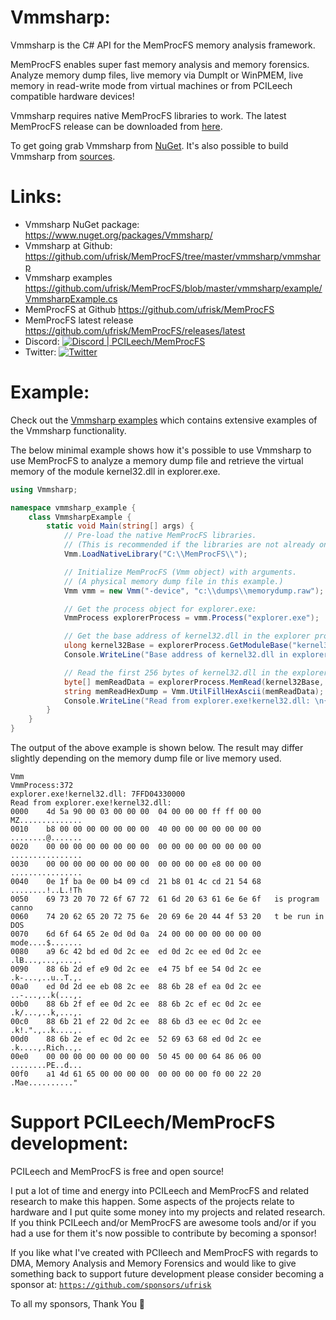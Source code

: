Vmmsharp:
===============================

Vmmsharp is the C# API for the MemProcFS memory analysis framework.

MemProcFS enables super fast memory analysis and memory forensics. Analyze memory dump files, live memory via DumpIt or WinPMEM, live memory in read-write mode from virtual machines or from PCILeech compatible hardware devices!

Vmmsharp requires native MemProcFS libraries to work. The latest MemProcFS release can be downloaded from [here](https://github.com/ufrisk/MemProcFS/releases/latest).

To get going grab Vmmsharp from [NuGet](https://www.nuget.org/packages/Vmmsharp/). It's also possible to build Vmmsharp from [sources](https://github.com/ufrisk/MemProcFS/tree/master/vmmsharp/vmmsharp).



Links:
===============================
* Vmmsharp NuGet package: https://www.nuget.org/packages/Vmmsharp/
* Vmmsharp at Github: https://github.com/ufrisk/MemProcFS/tree/master/vmmsharp/vmmsharp
* Vmmsharp examples https://github.com/ufrisk/MemProcFS/blob/master/vmmsharp/example/VmmsharpExample.cs
* MemProcFS at Github https://github.com/ufrisk/MemProcFS
* MemProcFS latest release https://github.com/ufrisk/MemProcFS/releases/latest
* Discord: [![Discord | PCILeech/MemProcFS](https://img.shields.io/discord/1155439643395883128.svg?label=&logo=discord&logoColor=ffffff&color=7389D8&labelColor=6A7EC2)](https://discord.gg/pcileech)
* Twitter: [![Twitter](https://img.shields.io/twitter/follow/UlfFrisk?label=UlfFrisk&style=social)](https://twitter.com/intent/follow?screen_name=UlfFrisk)



Example:
===============================

Check out the [Vmmsharp examples](https://github.com/ufrisk/MemProcFS/blob/master/vmmsharp/example/VmmsharpExample.cs) which contains extensive examples of the Vmmsharp functionality.

The below minimal example shows how it's possible to use Vmmsharp to use MemProcFS to analyze a memory dump file and retrieve the virtual memory of the module kernel32.dll in explorer.exe.

```csharp
using Vmmsharp;

namespace vmmsharp_example {
    class VmmsharpExample {
        static void Main(string[] args) {
            // Pre-load the native MemProcFS libraries.
            // (This is recommended if the libraries are not already on the PATH.)
            Vmm.LoadNativeLibrary("C:\\MemProcFS\\");

            // Initialize MemProcFS (Vmm object) with arguments.
            // (A physical memory dump file in this example.)
            Vmm vmm = new Vmm("-device", "c:\\dumps\\memorydump.raw");

            // Get the process object for explorer.exe:
            VmmProcess explorerProcess = vmm.Process("explorer.exe");

            // Get the base address of kernel32.dll in the explorer process:
            ulong kernel32Base = explorerProcess.GetModuleBase("kernel32.dll");
            Console.WriteLine("Base address of kernel32.dll in explorer.exe: {0:X}", kernel32Base);

            // Read the first 256 bytes of kernel32.dll in the explorer process:
            byte[] memReadData = explorerProcess.MemRead(kernel32Base, 0x100);
            string memReadHexDump = Vmm.UtilFillHexAscii(memReadData);
            Console.WriteLine("Read from explorer.exe!kernel32.dll: \n{0}", memReadHexDump);
        }
    }
}
```

The output of the above example is shown below. The result may differ slightly depending on the memory dump file or live memory used.
```
Vmm
VmmProcess:372
explorer.exe!kernel32.dll: 7FFD04330000
Read from explorer.exe!kernel32.dll:
0000    4d 5a 90 00 03 00 00 00  04 00 00 00 ff ff 00 00   MZ..............
0010    b8 00 00 00 00 00 00 00  40 00 00 00 00 00 00 00   ........@.......
0020    00 00 00 00 00 00 00 00  00 00 00 00 00 00 00 00   ................
0030    00 00 00 00 00 00 00 00  00 00 00 00 e8 00 00 00   ................
0040    0e 1f ba 0e 00 b4 09 cd  21 b8 01 4c cd 21 54 68   ........!..L.!Th
0050    69 73 20 70 72 6f 67 72  61 6d 20 63 61 6e 6e 6f   is program canno
0060    74 20 62 65 20 72 75 6e  20 69 6e 20 44 4f 53 20   t be run in DOS
0070    6d 6f 64 65 2e 0d 0d 0a  24 00 00 00 00 00 00 00   mode....$.......
0080    a9 6c 42 bd ed 0d 2c ee  ed 0d 2c ee ed 0d 2c ee   .lB...,...,...,.
0090    88 6b 2d ef e9 0d 2c ee  e4 75 bf ee 54 0d 2c ee   .k-...,..u..T.,.
00a0    ed 0d 2d ee eb 08 2c ee  88 6b 28 ef ea 0d 2c ee   ..-...,..k(...,.
00b0    88 6b 2f ef ee 0d 2c ee  88 6b 2c ef ec 0d 2c ee   .k/...,..k,...,.
00c0    88 6b 21 ef 22 0d 2c ee  88 6b d3 ee ec 0d 2c ee   .k!.".,..k....,.
00d0    88 6b 2e ef ec 0d 2c ee  52 69 63 68 ed 0d 2c ee   .k....,.Rich..,.
00e0    00 00 00 00 00 00 00 00  50 45 00 00 64 86 06 00   ........PE..d...
00f0    a1 4d 61 65 00 00 00 00  00 00 00 00 f0 00 22 20   .Mae.........."
```



Support PCILeech/MemProcFS development:
=======================================
PCILeech and MemProcFS is free and open source!

I put a lot of time and energy into PCILeech and MemProcFS and related research to make this happen. Some aspects of the projects relate to hardware and I put quite some money into my projects and related research. If you think PCILeech and/or MemProcFS are awesome tools and/or if you had a use for them it's now possible to contribute by becoming a sponsor! 
 
If you like what I've created with PCIleech and MemProcFS with regards to DMA, Memory Analysis and Memory Forensics and would like to give something back to support future development please consider becoming a sponsor at: [`https://github.com/sponsors/ufrisk`](https://github.com/sponsors/ufrisk)

To all my sponsors, Thank You 💖 
